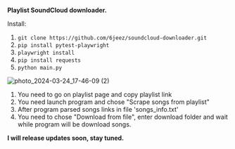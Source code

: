 **Playlist SoundCloud downloader.**

Install:
1. ```git clone https://github.com/6jeez/soundcloud-downloader.git```
2. ```pip install pytest-playwright```
3. ```playwright install```
4. ```pip install requests```
5. ```python main.py```

![photo_2024-03-24_17-46-09 (2)](https://github.com/6jeez/soundcloud-downloader/assets/159715609/1f0be742-1dfb-4d4e-9710-fc1f7ebb71d6)
1. You need to go on playlist page and copy playlist link
2. You need launch program and chose "Scrape songs from playlist"
3. After program parsed songs links in file 'songs_info.txt'
4. You need to chose "Download from file", enter download folder and wait while program will be download songs.

**I will release updates soon, stay tuned.**
